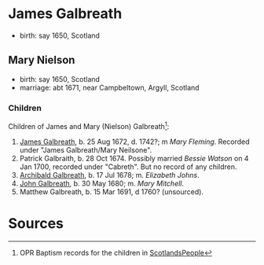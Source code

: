 # James Galbreath

- birth: say 1650, Scotland

## Mary Nielson

- birth: say 1650, Scotland
- marriage: abt 1671, near Campbeltown, Argyll, Scotland

### Children

Children of James and Mary (Nielson) Galbreath[^birth]:

1. [James Galbreath](galbreath-james-1672.md), b. 25 Aug 1672, d. 1742?; m *Mary Fleming*. Recorded under "James Galbreath/Mary Neilsone".
2. Patrick Galbraith, b. 28 Oct 1674. Possibly married *Bessie Watson* on 4 Jan 1700, recorded under "Cabreth".  But no record of any children.
3. [Archibald Galbreath](galbreath-archibald-1678.md), b. 17 Jul 1678; m. *Elizabeth Johns*.
4. [John Galbreath](galbreath-john-1680.md), b. 30 May 1680; m. *Mary Mitchell*.
5. Matthew Galbreath, b. 15 Mar 1691, d 1760? (unsourced).

# Sources

[^birth]: OPR Baptism records for the children in [ScotlandsPeople](https://www.scotlandspeople.gov.uk/record-results?search_type=people&event=%28B%20OR%20C%20OR%20S%29&record_type%5B0%5D=opr_births&church_type=Old%20Parish%20Registers&dl_cat=church&dl_rec=church-births-baptisms&surname=galbreath&surname_so=exact&forename_so=starts&from_year=1672&to_year=1691&parent_names=galbreath&parent_names_so=fuzzy&parent_name_two=nielson&parent_name_two_so=fuzzy&county=ARGYLL&record=Church%20of%20Scotland%20%28old%20parish%20registers%29%20Roman%20Catholic%20Church%20Other%20churches&rd_real_name%5B0%5D=CAMPBELTOWN%20%28LANDWARD%29%20OR%20CAMPBELTOWN%20%28BURGH%29%20OR%20CAMPBELTOWN&rd_display_name%5B0%5D=CAMPBELTOWN%20%28LANDWARD%29%7CCAMPBELTOWN%20%28BURGH%29%7CCAMPBELTOWN_CAMPBELTOWN&rd_label%5B0%5D=CAMPBELTOWN&rd_name%5B0%5D=CAMPBELTOWN%20%2ALANDWARD%2A%20OR%20CAMPBELTOWN%20%2ABURGH%2A%20OR%20CAMPBELTOWN&sort=asc&order=Date&field=year)

